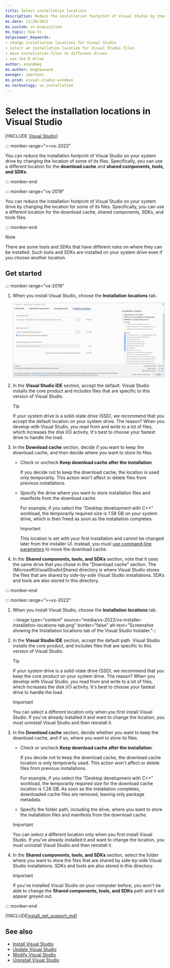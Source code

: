 ```yaml
---
title: Select installation locations
description: Reduce the installation footprint of Visual Studio by changing the location of the download cache, shared components, SDKs, and tools to different drives.
ms.date: 11/28/2022
ms.custom: vs-acquisition
ms.topic: how-to
helpviewer_keywords:
- change installation locations for Visual Studio
- select an installation location for Visual Studio files
- move installation files to different drives
- use the D drive
author: anandmeg
ms.author: meghaanand
manager: jmartens
ms.prod: visual-studio-windows
ms.technology: vs-installation
---
```

# Select the installation locations in Visual Studio

 [!INCLUDE [Visual Studio](~/includes/applies-to-version/vs-windows-only.md)]

::: moniker range=">=vs-2022"

You can reduce the installation footprint of Visual Studio on your system drive by changing the location of some of its files. Specifically, you can use a different location for the **download cache** and **shared components, tools, and SDKs**.

::: moniker-end

::: moniker range="vs-2019"

You can reduce the installation footprint of Visual Studio on your system drive by changing the location for some of its files. Specifically, you can use a different location for the download cache, shared components, SDKs, and tools files.

::: moniker-end

   > [!NOTE]
   > There are some tools and SDKs that have different rules on where they can be installed. Such tools and SDKs are installed on your system drive even if you choose another location.

## Get started

::: moniker range="vs-2019"

1. When you install Visual Studio, choose the **Installation locations** tab.

   ![Screenshot showing the Installation locations tab of the Visual Studio Installer.](media/vs-2019/vs-installer-installation-locations.png "Select the installation location.")

1. In the **Visual Studio IDE** section, accept the default. Visual Studio installs the core product and includes files that are specific to this version of Visual Studio.

   > [!TIP]
   > If your system drive is a solid-state drive (SSD), we recommend that you accept the default location on your system drive. The reason? When you develop with Visual Studio, you read from and write to a lot of files, which increases the disk I/O activity. It's best to choose your fastest drive to handle the load.

1. In the **Download cache** section, decide if you want to keep the download cache, and then decide where you want to store its files.

    * Check or uncheck **Keep download cache after the installation**.

       If you decide not to keep the download cache, the location is used only temporarily. This action won't affect or delete files from previous installations.

    * Specify the drive where you want to store installation files and manifests from the download cache.

        For example, if you select the "Desktop development with C++" workload, the temporarily required size is 1.58 GB on your system drive, which is then freed as soon as the installation completes.

       > [!IMPORTANT]
       > This location is set with your first installation and cannot be changed later from the installer UI. Instead, you must [use command-line parameters](use-command-line-parameters-to-install-visual-studio.md) to move the download cache.

1. In the **Shared components, tools, and SDKs** section, note that it uses the same drive that you chose in the "Download cache" section. The \Microsoft\VisualStudio\Shared directory is where Visual Studio stores the files that are shared by side-by-side Visual Studio installations. SDKs and tools are also stored in this directory.

::: moniker-end

::: moniker range=">=vs-2022"

1. When you install Visual Studio, choose the **Installation locations** tab.

   :::image type="content" source="media/vs-2022/vs-installer-installation-locations-tab.png" border="false" alt-text="Screenshot showing the Installation locations tab of the Visual Studio Installer.":::

1. In the **Visual Studio IDE** section, accept the default path. Visual Studio installs the core product, and includes files that are specific to this version of Visual Studio.

   > [!TIP]
   > If your system drive is a solid-state drive (SSD), we recommend that you keep the core product on your system drive. The reason? When you develop with Visual Studio, you read from and write to a lot of files, which increases the disk I/O activity. It's best to choose your fastest drive to handle the load.

   > [!IMPORTANT]
   > You can select a different location only when you first install Visual Studio. If you've already installed it and want to change the location, you must uninstall Visual Studio and then reinstall it.

1. In the **Download cache** section, decide whether you want to keep the download cache, and if so, where you want to store its files.

    * Check or uncheck **Keep download cache after the installation**.

      If you decide not to keep the download cache, the download cache location is only temporarily used. This action won't affect or delete files from previous installations.

      For example, if you select the "Desktop development with C++" workload, the temporarily required size for the download cache location is 1.28 GB. As soon as the installation completes, downloaded cache files are removed, leaving only package metadata.

    * Specify the folder path, including the drive, where you want to store the installation files and manifests from the download cache.

   > [!IMPORTANT]
   > You can select a different location only when you first install Visual Studio. If you've already installed it and want to change the location, you must uninstall Visual Studio and then reinstall it.

1. In the **Shared components, tools, and SDKs** section, select the folder where you want to store the files that are shared by side-by-side Visual Studio installations. SDKs and tools are also stored in this directory.

   > [!IMPORTANT]
   > If you've installed Visual Studio on your computer before, you won't be able to change the **Shared components, tools, and SDKs** path and it will appear greyed out.

::: moniker-end

[!INCLUDE[install_get_support_md](includes/install_get_support_md.md)]

## See also

* [Install Visual Studio](install-visual-studio.md)
* [Update Visual Studio](update-visual-studio.md)
* [Modify Visual Studio](update-visual-studio.md)
* [Uninstall Visual Studio](uninstall-visual-studio.md)
